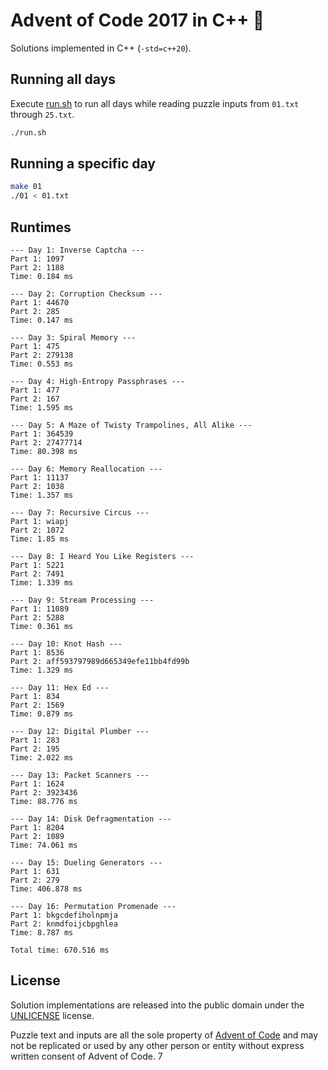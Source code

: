 # Advent of Code 2017 in C++ 🎄

Solutions implemented in C++ (`-std=c++20`).

## Running all days

Execute [run.sh](run.sh) to run all days while reading puzzle inputs from `01.txt` through `25.txt`.

```sh
./run.sh
```

## Running a specific day

```sh
make 01
./01 < 01.txt
```

## Runtimes

```
--- Day 1: Inverse Captcha ---
Part 1: 1097
Part 2: 1188
Time: 0.184 ms

--- Day 2: Corruption Checksum ---
Part 1: 44670
Part 2: 285
Time: 0.147 ms

--- Day 3: Spiral Memory ---
Part 1: 475
Part 2: 279138
Time: 0.553 ms

--- Day 4: High-Entropy Passphrases ---
Part 1: 477
Part 2: 167
Time: 1.595 ms

--- Day 5: A Maze of Twisty Trampolines, All Alike ---
Part 1: 364539
Part 2: 27477714
Time: 80.398 ms

--- Day 6: Memory Reallocation ---
Part 1: 11137
Part 2: 1038
Time: 1.357 ms

--- Day 7: Recursive Circus ---
Part 1: wiapj
Part 2: 1072
Time: 1.85 ms

--- Day 8: I Heard You Like Registers ---
Part 1: 5221
Part 2: 7491
Time: 1.339 ms

--- Day 9: Stream Processing ---
Part 1: 11089
Part 2: 5288
Time: 0.361 ms

--- Day 10: Knot Hash ---
Part 1: 8536
Part 2: aff593797989d665349efe11bb4fd99b
Time: 1.329 ms

--- Day 11: Hex Ed ---
Part 1: 834
Part 2: 1569
Time: 0.879 ms

--- Day 12: Digital Plumber ---
Part 1: 283
Part 2: 195
Time: 2.022 ms

--- Day 13: Packet Scanners ---
Part 1: 1624
Part 2: 3923436
Time: 88.776 ms

--- Day 14: Disk Defragmentation ---
Part 1: 8204
Part 2: 1089
Time: 74.061 ms

--- Day 15: Dueling Generators ---
Part 1: 631
Part 2: 279
Time: 406.878 ms

--- Day 16: Permutation Promenade ---
Part 1: bkgcdefiholnpmja
Part 2: knmdfoijcbpghlea
Time: 8.787 ms

Total time: 670.516 ms
```

## License

Solution implementations are released into the public domain under the [UNLICENSE](/UNLICENSE) license.

Puzzle text and inputs are all the sole property of [Advent of Code](https://adventofcode.com/) and may not be replicated or used by any other person or entity without express written consent of Advent of Code.
7
